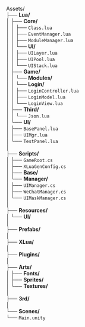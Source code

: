 Assets/  
├── **Lua/**                       <!-- 全部 Lua 脚本 -->  
│   ├── **Core/**                  <!-- 框架核心模块 -->  
│   │   ├── `Class.lua`            <!-- 基础类定义与继承系统 -->  
│   │   ├── `EventManager.lua`     <!-- 自定义事件总线 -->  
│   │   ├── `ModuleManager.lua`    <!-- 模块管理器，控制模块生命周期 -->  
│   │   └── **UI/**                 <!-- Lua 层 UI 管理 -->  
│   │       ├── `UILayer.lua`      <!-- 定义 UI 分层（底/中/顶层） -->  
│   │       ├── `UIPool.lua`       <!-- UI 对象池管理 -->  
│   │       └── `UIStack.lua`      <!-- 界面栈管理（入栈/出栈/回退） -->  
│   ├── **Game/**                  <!-- 游戏业务模块 -->  
│   │   └── **Modules/**           <!-- 按功能拆分的子模块 -->  
│   │       └── **Login/**         <!-- 登录模块示例 -->  
│   │           ├── `LoginController.lua` <!-- 登录流程控制 -->  
│   │           ├── `LoginModel.lua`      <!-- 登录数据管理 -->  
│   │           └── `LoginView.lua`       <!-- 登录界面渲染与交互 -->  
│   ├── **Third/**                 <!-- 第三方 Lua 库 -->  
│   │   └── `Json.lua`             <!-- JSON 编解码 -->  
│   └── **UI/**                    <!-- 各面板的 Lua 脚本 -->  
│       ├── `BasePanel.lua`        <!-- 面板基类 -->  
│       ├── `UIMgr.lua`            <!-- Lua 封装的 UI 管理接口 -->  
│       └── `TestPanel.lua`        <!-- 示例面板逻辑 -->  
│  
├── **Scripts/**                   <!-- Unity C# 脚本 -->  
│   ├── `GameRoot.cs`              <!-- 游戏入口，Lua 环境初始化 -->  
│   ├── `XLuaGenConfig.cs`         <!-- XLua 绑定生成配置 -->  
│   ├── **Base/**                  <!-- 公共基础脚本 -->  
│   └── **Manager/**               <!-- 各类管理器 -->  
│       ├── `UIManager.cs`         <!-- Resources 异步加载 & 面板管理 -->  
│       ├── `WeChatManager.cs`     <!-- 微信平台集成 -->  
│       └── `UIMaskManager.cs`     <!-- UI 遮罩层管理 -->  
│  
├── **Resources/**                 <!-- Unity Resources（运行时加载） -->  
│   └── **UI/**                    <!-- 放 `Resources.LoadAsync("UI/…")` 的 Prefab、图集等 -->  
│  
├── **Prefabs/**                   <!-- 非 Resources 的预制体，手动/打包加载 -->  
│  
├── **XLua/**                      <!-- XLua 生成的绑定代码（LuaBinder、wraps 等） -->  
│  
├── **Plugins/**                   <!-- 第三方 Unity 插件（DLL、SO 等） -->  
│  
├── **Arts/**                      <!-- 美术资源 -->  
│   ├── **Fonts/**                 <!-- 字体文件 -->  
│   ├── **Sprites/**               <!-- 精灵图集及单张 -->  
│   └── **Textures/**              <!-- 大纹理、RawImage 用图 -->  
│  
├── **3rd/**                       <!-- 原生第三方库（其他语言/框架） -->  
│  
└── **Scenes/**                    <!-- Unity 场景 -->  
    └── `Main.unity`               <!-- 主场景入口 -->  
